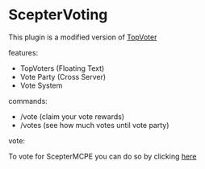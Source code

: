# ScepterVoting

This plugin is a modified version of [TopVoter](https://github.com/jaylac2000/ScepterNetwork/tree/master/MCPE%20Server/PrivatePlugins/TopVoter)

features:

- TopVoters (Floating Text)
- Vote Party (Cross Server)
- Vote System

commands:

- /vote (claim your vote rewards)
- /votes (see how much votes until vote party)

vote:

To vote for ScepterMCPE you can do so by clicking [here](https://vote.scepternetwork.com/)